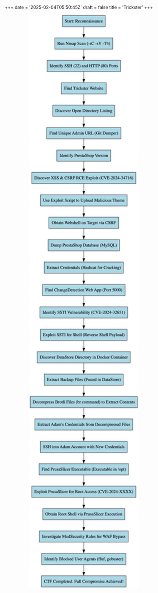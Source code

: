 +++
date = '2025-02-04T05:50:45Z'
draft = false
title = 'Trickster'
+++

<center><img src="/images/Trickster.png" width="350"/></center></br>
